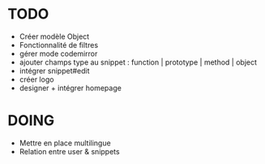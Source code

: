 # TODO
- Créer modèle Object
- Fonctionnalité de filtres
- gérer mode codemirror
- ajouter champs type au snippet : function | prototype | method | object
- intégrer snippet#edit
- créer logo
- designer + intégrer homepage

# DOING
- Mettre en place multilingue
- Relation entre user & snippets
